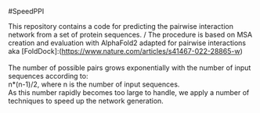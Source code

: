 #SpeedPPI

This repository contains a code for predicting the pairwise interaction network from a set of protein sequences. /
The procedure is based on MSA creation and evaluation with AlphaFold2 adapted for pairwise interactions aka [FoldDock]:(https://www.nature.com/articles/s41467-022-28865-w) \
\
The number of possible pairs grows exponentially with the number of input sequences according to: \
n*(n-1)/2, where n is the number of input sequences.
\
As this number rapidly becomes too large to handle, we apply a number of techniques to speed up the 
network generation.



